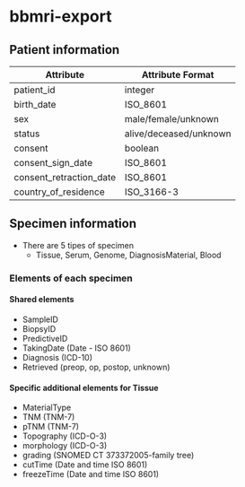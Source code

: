 # bbmri-export
## Patient information
| Attribute | Attribute Format  
| --- | --- 
| patient_id | integer
| birth_date | ISO_8601
| sex | male/female/unknown
| status | alive/deceased/unknown
| consent | boolean
| consent_sign_date | ISO_8601
| consent_retraction_date | ISO_8601
| country_of_residence| ISO_3166-3


## Specimen information
- There are 5 tipes of specimen
  - Tissue, Serum, Genome, DiagnosisMaterial, Blood

### Elements of each specimen

#### Shared elements
- SampleID
- BiopsyID
- PredictiveID
- TakingDate (Date - ISO 8601)
- Diagnosis (ICD-10)
- Retrieved (preop, op, postop, unknown)

#### Specific additional elements for Tissue
- MaterialType
- TNM (TNM-7)
- pTNM (TNM-7)
- Topography (ICD-O-3)
- morphology (ICD-O-3)
- grading (SNOMED CT 373372005-family tree)
- cutTime (Date and time ISO 8601)
- freezeTime (Date and time ISO 8601)
